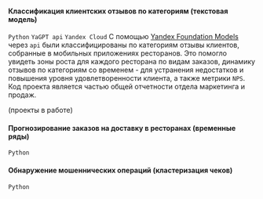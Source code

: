 #### Классификация клиентских отзывов по категориям (текстовая модель)
`Python` `YaGPT api` `Yandex Cloud`
С помощью [Yandex Foundation Models](https://console.yandex.cloud/folders/b1gmn9fab47da6hqger3/foundation-models/overview) через `api` были классифицированы по категориям отзывы клиентов, собранные в мобильных приложениях ресторанов. Это помогло увидеть зоны роста для каждого ресторана по видам заказов, динамику отзывов по категориям со временем - для устранения недостатков и повышения уровня удовлетворенности клиента, а также метрики `NPS`. 
Код проекта является частью общей отчетности отдела маркетинга и продаж. 


(проекты в работе)

#### Прогнозирование заказов на доставку в ресторанах (временные ряды) 
`Python` 

#### Обнаружение мошеннических операций (кластеризация чеков)
`Python` 

